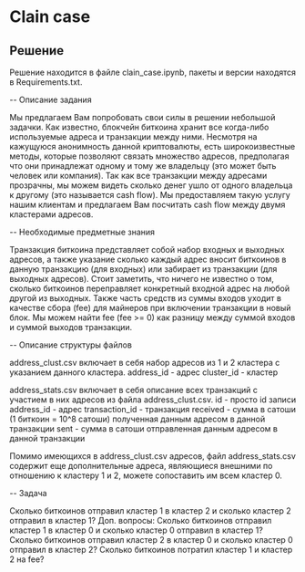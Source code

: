 # Clain case

## Решение
Решение находится в файле clain_case.ipynb, пакеты и версии находятся в Requirements.txt. 

-- Описание задания

Мы предлагаем Вам попробовать свои силы в решении небольшой задачки. Как известно, блокчейн биткоина хранит все когда-либо используемые адреса и транзакции между ними. Несмотря на кажущуюся анонимность данной криптовалюты, есть широкоизвестные методы, которые позволяют связать множество адресов, предполагая что они принадлежат одному и тому же владельцу (это может быть человек или компания). Так как все транзакции между адресами прозрачны, мы можем видеть сколько денег ушло от одного владельца к другому (это называется сash flow). Мы предоставляем такую услугу нашим клиентам и предлагаем Вам посчитать сash flow между двумя кластерами адресов.

-- Необходимые предметные знания

Транзакция биткоина представляет собой набор входных и выходных адресов, а также указание сколько каждый адрес вносит биткоинов в данную транзакцию (для входных) или забирает из транзакции (для выходных адресов). Стоит заметить, что ничего не известно о том, сколько биткоинов переправляет конкретный входной адрес на любой другой из выходных. Также часть средств из суммы входов уходит в качестве сбора (fee) для майнеров при включении транзакции в новый блок. Мы можем найти fee (fee >= 0) как разницу между суммой входов и суммой выходов транзакции.

-- Описание структуры файлов

address_clust.csv включает в себя набор адресов из 1 и 2 кластера с указанием данного кластера.
address_id - адрес
cluster_id - кластер

address_stats.csv включает в себя описание всех транзакций с участием в них адресов из файла address_clust.csv.
id - просто id записи
address_id - адрес
transaction_id - транзакция
received - сумма в сатоши (1 биткоин = 10^8 сатоши) полученная данным адресом в данной транзакции
sent - сумма в сатоши отправленная данным адресом в данной транзакции

Помимо имеющихся в address_clust.csv адресов, файл address_stats.csv содержит еще дополнительные адреса, являющиеся внешними по отношению к кластеру 1 и 2, можете сопоставить им всем кластер 0.

-- Задача

Сколько биткоинов отправил кластер 1 в кластер 2 и сколько кластер 2 отправил в кластер 1?
Доп. вопросы:
Сколько биткоинов отправил кластер 1 в кластер 0 и сколько кластер 0 отправил в кластер 1?
Сколько биткоинов отправил кластер 2 в кластер 0 и сколько кластер 0 отправил в кластер 2?
Сколько биткоинов потратил кластер 1 и кластер 2 на fee?
